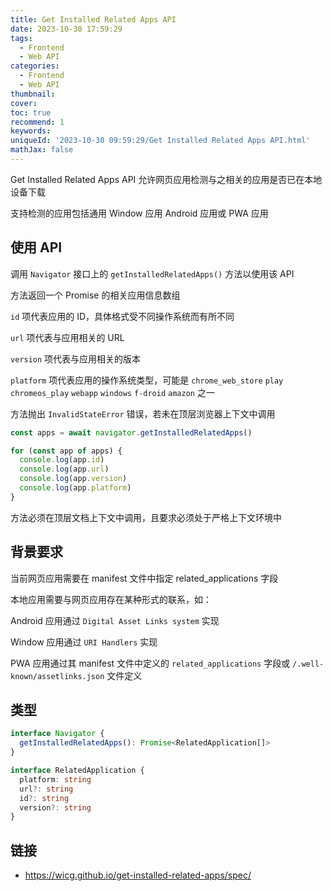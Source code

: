 ```yaml
---
title: Get Installed Related Apps API
date: 2023-10-30 17:59:29
tags:
  - Frontend
  - Web API
categories:
  - Frontend
  - Web API
thumbnail:
cover:
toc: true
recommend: 1
keywords:
uniqueId: '2023-10-30 09:59:29/Get Installed Related Apps API.html'
mathJax: false
---
```


Get Installed Related Apps API 允许网页应用检测与之相关的应用是否已在本地设备下载

支持检测的应用包括通用 Window 应用 Android 应用或 PWA 应用

## 使用 API

调用 `Navigator` 接口上的 `getInstalledRelatedApps()` 方法以使用该 API

方法返回一个 Promise 的相关应用信息数组

`id` 项代表应用的 ID，具体格式受不同操作系统而有所不同

`url` 项代表与应用相关的 URL

`version` 项代表与应用相关的版本

`platform` 项代表应用的操作系统类型，可能是 `chrome_web_store` `play` `chromeos_play` `webapp` `windows` `f-droid` `amazon` 之一

方法抛出 `InvalidStateError` 错误，若未在顶层浏览器上下文中调用

```js
const apps = await navigator.getInstalledRelatedApps()

for (const app of apps) {
  console.log(app.id)
  console.log(app.url)
  console.log(app.version)
  console.log(app.platform)
}
```

方法必须在顶层文档上下文中调用，且要求必须处于严格上下文环境中

## 背景要求

当前网页应用需要在 manifest 文件中指定 related_applications 字段

本地应用需要与网页应用存在某种形式的联系，如：

Android 应用通过 `Digital Asset Links system` 实现

Window 应用通过 `URI Handlers` 实现

PWA 应用通过其 manifest 文件中定义的 `related_applications` 字段或 `/.well-known/assetlinks.json` 文件定义

## 类型

```ts
interface Navigator {
  getInstalledRelatedApps(): Promise<RelatedApplication[]>
}

interface RelatedApplication {
  platform: string
  url?: string
  id?: string
  version?: string
}
```

## 链接

* <https://wicg.github.io/get-installed-related-apps/spec/>
